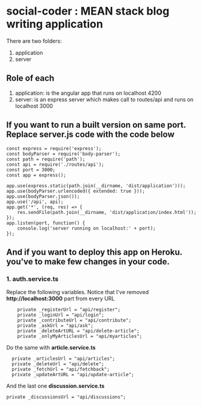 # social-coder :  MEAN stack blog writing application

There are two folders:

1) application
2) server

## Role of each

1) application: is the angular app that runs on localhost 4200
2) server: is an express server which makes call to routes/api and runs on localhost 3000

## If you want to run a built version on same port. Replace server.js code with the code below

```
const express = require('express');
const bodyParser = require('body-parser');
const path = require('path');
const api = require('./routes/api');
const port = 3000;
const app = express();

app.use(express.static(path.join(__dirname, 'dist/application')));
app.use(bodyParser.urlencoded({ extended: true }));
app.use(bodyParser.json());
app.use('/api', api);
app.get('*', (req, res) => {
    res.sendFile(path.join(__dirname, 'dist/application/index.html'));
});
app.listen(port, function() {
    console.log('server running on localhost:' + port);
});
```

## And if you want to deploy this app on Heroku. you've to make few changes in your code.

### 1. auth.service.ts
Replace the following variables. Notice that I've removed **http://localhost:3000** part from every URL
```
    private _registerUrl = "api/register";
    private _loginUrl = "api/login";
    private _contributeUrl = "api/contribute";
    private _askUrl = "api/ask";
    private _deleteArtURL = "api/delete-article";
    private _onlyMyArticlesUrl = "api/myarticles";
```
Do the same with **article.service.ts**
```
  private _articlesUrl = "api/articles";
  private _deleteUrl = "api/delete";
  private _fetchUrl = "api/fetchback";
  private _updateArtURL = "api/update-article";
```
And the last one **discussion.service.ts**
```
private _discussionsUrl = "api/discussions";
```
